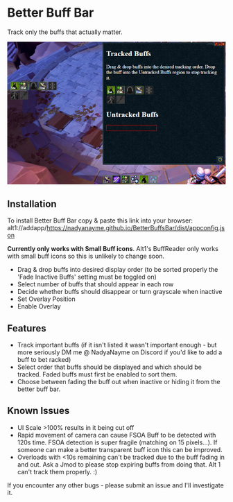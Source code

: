 # Better Buff Bar

Track only the buffs that actually matter.

![Better Buffs Bar](./BetterBuffsBar.png)

## Installation

To install Better Buff Bar copy & paste this link into your browser:
alt1://addapp/https://nadyanayme.github.io/BetterBuffsBar/dist/appconfig.json

**Currently only works with Small Buff icons**. Alt1's BuffReader only works with small buff icons so this is unlikely to change soon.

- Drag & drop buffs into desired display order (to be sorted properly the 'Fade Inactive Buffs' setting must be toggled on)
- Select number of buffs that should appear in each row
- Decide whether buffs should disappear or turn grayscale when inactive
- Set Overlay Position
- Enable Overlay

## Features

- Track important buffs (if it isn't listed it wasn't important enough - but more seriously DM me @ NadyaNayme on Discord if you'd like to add a buff to bet racked)
- Select order that buffs should be displayed and which should be tracked. Faded buffs must first be enabled to sort them.
- Choose between fading the buff out when inactive or hiding it from the better buff bar.

## Known Issues

- UI Scale >100% results in it being cut off
- Rapid movement of camera can cause FSOA Buff to be detected with 120s time. FSOA detection is super fragile (matching on 15 pixels...). If someone can make a better transparent buff icon this can be improved.
- Overloads with <10s remaining can't be tracked due to the buff fading in and out. Ask a Jmod to please stop expiring buffs from doing that. Alt 1 can't track them properly. :)

If you encounter any other bugs - please submit an issue and I'll investigate it.
